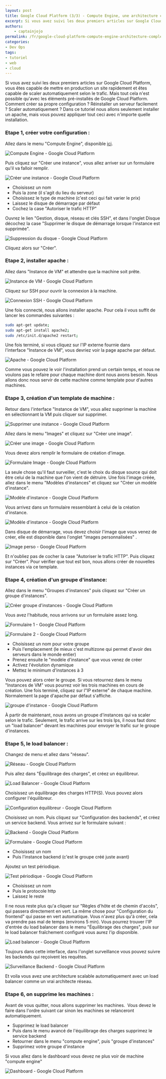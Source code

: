 ```yaml
---
layout: post
title: Google Cloud Platform (3/3) - Compute Engine, une architecture complete
excerpt: Si vous avez suivi les deux premiers articles sur Google Cloud Platform, vous êtes capable de mettre en production un site rapidement et êtes capable de scaler automatiquement selon le trafic. Mais tout cela n'est possible qu'avec les éléments pré-installés de Google Cloud Platform. Comment créer sa propre configuration ? Réinstaller un serveur facilement ? Scaler automatiquement ?
authors:
    - captainjojo
permalink: /fr/google-cloud-platform-compute-engine-architecture-complete/
categories:
- Dev Ops
tags:
- tutoriel
- web
- cloud
---
```


Si vous avez suivi les deux premiers articles sur Google Cloud Platform, vous êtes capable de mettre en production un site rapidement et êtes capable de scaler automatiquement selon le trafic. Mais tout cela n'est possible qu'avec les éléments pré-installés de Google Cloud Platform. Comment créer sa propre configuration ? Réinstaller un serveur facilement ? Scaler automatiquement ?
Dans ce tutoriel nous allons seulement installer un apache, mais vous pouvez appliquer tout ceci avec n'importe quelle installation.

### Etape 1, créer votre configuration :

Allez dans le menu "Compute Engine", disponible [ici](https://console.cloud.google.com/compute/instances).

![Compute Engine - Google Cloud Platform](/assets/2016-12-12-google-cloud-platform-compute-engine-architecture-complete/Capture-d’écran-2016-11-30-à-18.09.20.png)

Puis cliquez sur "Créer une instance", vous allez arriver sur un formulaire qu'il va falloir remplir.

![Créer une instance - Google Cloud Platform](/assets/2016-12-12-google-cloud-platform-compute-engine-architecture-complete/Capture-d’écran-2016-11-30-à-18.11.17.png)

- Choisissez un nom
- Puis la zone (il s'agit du lieu du serveur)
- Choisissez le type de machine (c'est ceci qui fait varier le prix)
- Laissez le disque de démarrage par défaut
- Cochez la case "Autoriser le trafic HTTP"

Ouvrez le lien "Gestion, disque, réseau et clés SSH", et dans l'onglet Disque décochez la case "Supprimer le disque de démarrage lorsque l'instance est supprimée".

![Suppression du disque - Google Cloud Platform](/assets/2016-12-12-google-cloud-platform-compute-engine-architecture-complete/Capture-d’écran-2016-11-30-à-18.14.42.png)

Cliquez alors sur "Créer".

### Etape 2, installer apache :

Allez dans "Instance de VM" et attendre que la machine soit prête.

![Instance de VM - Google Cloud Platform](/assets/2016-12-12-google-cloud-platform-compute-engine-architecture-complete/Capture-d’écran-2016-11-30-à-18.18.22.png)

Cliquez sur SSH pour ouvrir la connexion à la machine.

![Connexion SSH - Google Cloud Platform](/assets/2016-12-12-google-cloud-platform-compute-engine-architecture-complete/Capture-d’écran-2016-11-30-à-18.20.12.png)

Une fois connecté, nous allons installer apache. Pour cela il vous suffit de lancer les commandes suivantes :

```sh
sudo apt-get update;
sudo apt-get install apache2;
sudo /etc/init.d/apache2 restart;
```

Une fois terminé, si vous cliquez sur l'IP externe fournie dans l'interface "Instance de VM", vous devriez voir la page apache par défaut.

![Apache - Google Cloud Platform](/assets/2016-12-12-google-cloud-platform-compute-engine-architecture-complete/Capture-d’écran-2016-11-30-à-18.25.36.png)

Comme vous pouvez le voir l'installation prend un certain temps, et nous ne voulons pas le refaire pour chaque machine dont nous avons besoin. Nous allons donc nous servir de cette machine comme template pour d'autres machines.

### Etape 3, création d'un template de machine :

Retour dans l'interface "Instance de VM", vous allez supprimer la machine en sélectionnant la VM puis cliquer sur supprimer.

![Supprimer une instance - Google Cloud Platform](/assets/2016-12-12-google-cloud-platform-compute-engine-architecture-complete/Capture-d’écran-2016-11-30-à-18.29.17.png)

Allez dans le menu "Images" et cliquez sur "Créer une image".

![Créer une image - Google Cloud Platform](/assets/2016-12-12-google-cloud-platform-compute-engine-architecture-complete/Capture-d’écran-2016-11-30-à-18.32.54.png)

Vous devez alors remplir le formulaire de création d'image.

![Formulaire Image - Google Cloud Platform](/assets/2016-12-12-google-cloud-platform-compute-engine-architecture-complete/Capture-d’écran-2016-11-30-à-18.33.58.png)

La seule chose qu'il faut surveiller, c'est le choix du disque source qui doit être celui de la machine que l'on vient de détruire.
Une fois l'image créée, allez dans le menu "Modèles d'instances" et cliquez sur "Créer un modèle d'instance".

![Modèle d'instance - Google Cloud Platform](/assets/2016-12-12-google-cloud-platform-compute-engine-architecture-complete/Capture-d’écran-2016-11-30-à-18.37.04.png)

Vous arrivez dans un formulaire ressemblant à celui de la création d'instance.

![Modèle d'instance - Google Cloud Platform](/assets/2016-12-12-google-cloud-platform-compute-engine-architecture-complete/Capture-d’écran-2016-11-30-à-18.39.26.png)

Dans disque de démarrage, vous devez choisir l'image que vous venez de créer, elle est disponible dans l'onglet "images personnalisées" .

![Image perso - Google Cloud Platform](/assets/2016-12-12-google-cloud-platform-compute-engine-architecture-complete/Capture-d’écran-2016-11-30-à-18.41.14.png)

Et n'oubliez pas de cocher la case "Autoriser le trafic HTTP". Puis cliquez sur "Créer".
Pour vérifier que tout est bon, nous allons créer de nouvelles instances via ce template.

### Etape 4, création d'un groupe d'instance:

Allez dans le menu "Groupes d'instances" puis cliquez sur "Créer un groupe d'instances".

![Créer groupe d'instances - Google Cloud Platform](/assets/2016-12-12-google-cloud-platform-compute-engine-architecture-complete/Capture-d’écran-2016-11-30-à-18.47.54.png)

Vous avez l'habitude, nous arrivons sur un formulaire assez long.

![Formulaire 1 - Google Cloud Platform](/assets/2016-12-12-google-cloud-platform-compute-engine-architecture-complete/Capture-d’écran-2016-11-30-à-18.49.30.png)

![Formulaire 2 - Google Cloud Platform](/assets/2016-12-12-google-cloud-platform-compute-engine-architecture-complete/Capture-d’écran-2016-11-30-à-18.49.43.png)

- Choisissez un nom pour votre groupe
- Puis l'emplacement (le mieux c'est multizone qui permet d'avoir des serveurs dans le monde entier)
- Prenez ensuite le "modèle d'instance" que vous venez de créer
- Activez l'évolution dynamique
- Mettez le minimum d'instances à 3

Vous pouvez alors créer le groupe.
Si vous retournez dans le menu "Instances de VM" vous pourrez voir les trois machines en cours de création. Une fois terminé, cliquez sur l"IP externe" de chaque machine. Normalement la page d'apache par défaut s'affiche.

![groupe d'instance - Google Cloud Platform](/assets/2016-12-12-google-cloud-platform-compute-engine-architecture-complete/Capture-d’écran-2016-11-30-à-18.56.59.png)

À partir de maintenant, nous avons un groupe d'instances qui va scaler selon le trafic. Seulement, le trafic arrive sur les trois Ips, il nous faut donc un "load balancer" devant les machines pour envoyer le trafic sur le groupe d'instances.

### Etape 5, le load balancer :

Changez de menu et allez dans "réseau".

![Réseau - Google Cloud Platform](/assets/2016-12-12-google-cloud-platform-compute-engine-architecture-complete/Capture-d’écran-2016-11-30-à-19.02.40.png)

Puis allez dans "Équilibrage des charges", et créez un équilibreur.

![Load Balancer - Google Cloud Platform](/assets/2016-12-12-google-cloud-platform-compute-engine-architecture-complete/Capture-d’écran-2016-11-30-à-19.05.27.png)

Choisissez un équilibrage des charges HTTP(S).
Vous pouvez alors configurer l'équilibreur.

![Configuration équilibreur - Google Cloud Platform](/assets/2016-12-12-google-cloud-platform-compute-engine-architecture-complete/Capture-d’écran-2016-11-30-à-19.07.08.png)

Choisissez un nom.
Puis cliquez sur "Configuration des backends", et créez un service backend.
Vous arrivez sur le formulaire suivant :

![Backend - Google Cloud Platform](/assets/2016-12-12-google-cloud-platform-compute-engine-architecture-complete/Capture-d’écran-2016-11-30-à-19.10.37.png)

![Formulaire - Google Cloud Platform](/assets/2016-12-12-google-cloud-platform-compute-engine-architecture-complete/Capture-d’écran-2016-11-30-à-19.10.42.png)

- Choisissez un nom
- Puis l'instance backend (c'est le groupe créé juste avant)

Ajoutez un test périodique.

![Test périodique - Google Cloud Platform](/assets/2016-12-12-google-cloud-platform-compute-engine-architecture-complete/Capture-d’écran-2016-11-30-à-19.11.07.png)

- Choisissez un nom
- Puis le protocole http
- Laissez le reste

Il ne nous reste plus qu'a cliquer sur "Règles d'hôte et de chemin d'accès", qui passera directement en vert. La même chose pour "Configuration du frontend" qui passe en vert automatique.
Vous n'avez plus qu'à créer, cela va prendre pas mal de temps (environs 5 min).
Vous pourrez trouver l'IP d'entrée du load balancer dans le menu "Équilibrage des charges", puis sur le load balancer fraîchement configuré vous aurez l'ip disponible.

![Load balancer - Google Cloud Platform](/assets/2016-12-12-google-cloud-platform-compute-engine-architecture-complete/Capture-d’écran-2016-11-30-à-19.17.18.png)

Toujours dans cette interface, dans l'onglet surveillance vous pouvez suivre les backends qui reçoivent les requêtes.

![Surveillance Backend - Google Cloud Platform](/assets/2016-12-12-google-cloud-platform-compute-engine-architecture-complete/Capture-d’écran-2016-11-30-à-19.20.22.png)

Et voila vous avez une architecture scalable automatiquement avec un load balancer comme un vrai architecte réseau.

### Etape 6, on supprime les machines :

Avant de vous quitter, nous allons supprimer les machines.  Vous devez le faire dans l'ordre suivant car sinon les machines se relanceront automatiquement.

- Supprimez le load balancer
- Puis dans le menu avancé de l'équilibrage des charges supprimez le service backend
- Retourner dans le menu "compute engine", puis "groupe d'instances"
- Supprimez votre groupe d'instance

Si vous allez dans le dashboard vous devez ne plus voir de machine "compute engine"


![Dashboard - Google Cloud Platform](/assets/2016-12-12-google-cloud-platform-compute-engine-architecture-complete/Capture-d’écran-2016-11-30-à-19.28.32.png)
